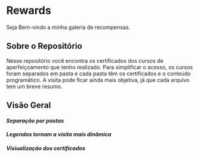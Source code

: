 # Rewards
Seja Bem-vindo a minha galeria de recompensas.

## Sobre o Repositório
Nesse repositório você encontra os certificados dos cursos de aperfeiçoamento que tenho realizado.
Para simplificar o acesso, os cursos foram separados em pasta e cada pasta têm os certificados e o conteúdo programático.
A visita pode ficar ainda mais objetiva, já que cada arquivo tem um breve resumo.

## Visão Geral
#### *Separação por pastas* ####

#### *Legendas tornam a visita mais dinâmica* ####

#### *Visiualização dos certificados* ####


